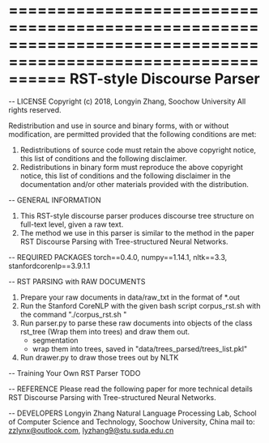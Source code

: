 
==============================================================================================================
                                         RST-style Discourse Parser
==============================================================================================================


-- LICENSE
   Copyright (c) 2018, Longyin Zhang, Soochow University
   All rights reserved.

   Redistribution and use in source and binary forms, with or without modification, are permitted provided that
   the following conditions are met:
   1. Redistributions of source code must retain the above copyright notice, this list of conditions and the
      following disclaimer.
   2. Redistributions in binary form must reproduce the above copyright notice, this list of conditions and the
      following disclaimer in the documentation and/or other materials provided with the distribution.


-- GENERAL INFORMATION
   1. This RST-style discourse parser produces discourse tree structure on full-text level, given a raw text.
   2. The method we use in this parser is similar to the method in the paper RST Discourse Parsing with Tree-structured Neural Networks.


-- REQUIRED PACKAGES
   torch==0.4.0, numpy==1.14.1, nltk==3.3, stanfordcorenlp==3.9.1.1


-- RST PARSING with RAW DOCUMENTS
   1. Prepare your raw documents in data/raw_txt in the format of *.out
   2. Run the Stanford CoreNLP with the given bash script corpus_rst.sh with the command "./corpus_rst.sh "
   3. Run parser.py to parse these raw documents into objects of the class rst_tree (Wrap them into trees) and draw them out.
      - segmentation
      - wrap them into trees, saved in "data/trees_parsed/trees_list.pkl"
   4. Run drawer.py to draw those trees out by NLTK


-- Training Your Own RST Parser
    TODO


-- REFERENCE
   Please read the following paper for more technical details
   RST Discourse Parsing with Tree-structured Neural Networks.


-- DEVELOPERS
  Longyin Zhang
  Natural Language Processing Lab, School of Computer Science and Technology, Soochow University, China
  mail to: zzlynx@outlook.com, lyzhang9@stu.suda.edu.cn
